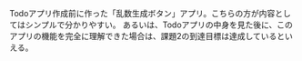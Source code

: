 Todoアプリ作成前に作った「乱数生成ボタン」アプリ。こちらの方が内容としてはシンプルで分かりやすい。
あるいは、Todoアプリの中身を見た後に、このアプリの機能を完全に理解できた場合は、課題2の到達目標は達成しているといえる。
